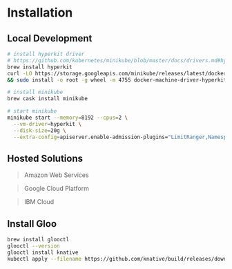 # Installation

## Local Development

```bash
# install hyperkit driver
# https://github.com/kubernetes/minikube/blob/master/docs/drivers.md#hyperkit-driver
brew install hyperkit
curl -LO https://storage.googleapis.com/minikube/releases/latest/docker-machine-driver-hyperkit \
&& sudo install -o root -g wheel -m 4755 docker-machine-driver-hyperkit /usr/local/bin/

# install minikube
brew cask install minikube

# start minikube
minikube start --memory=8192 --cpus=2 \
  --vm-driver=hyperkit \
  --disk-size=20g \
  --extra-config=apiserver.enable-admission-plugins="LimitRanger,NamespaceExists,NamespaceLifecycle,ResourceQuota,ServiceAccount,DefaultStorageClass,MutatingAdmissionWebhook"
```

## Hosted Solutions

> Amazon Web Services

> Google Cloud Platform

> IBM Cloud

## Install Gloo

```bash
brew install glooctl
glooctl --version
glooctl install knative
kubectl apply --filename https://github.com/knative/build/releases/download/v0.5.0/build.yaml
```
